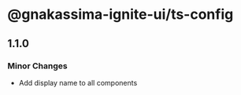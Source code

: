 # @gnakassima-ignite-ui/ts-config

## 1.1.0

### Minor Changes

- Add display name to all components
